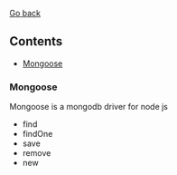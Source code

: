 [Go back](./../README.md)

## Contents
* [Mongoose](#mongoose)


### Mongoose

Mongoose is a mongodb driver for node js 

* find
* findOne
* save
* remove
* new 